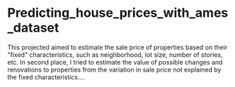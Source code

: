 # Predicting_house_prices_with_ames_dataset
This projected aimed to estimate the sale price of properties based on their "fixed" characteristics, such as neighborhood, lot size, number of stories, etc. In second place, I tried to estimate the value of possible changes and renovations to properties from the variation in sale price not explained by the fixed characteristics....
